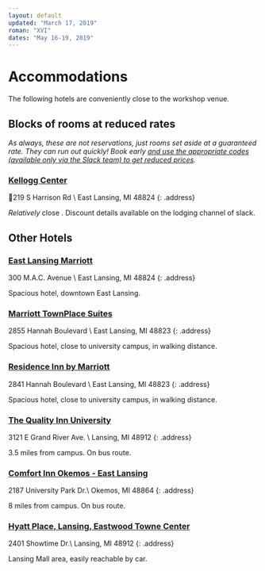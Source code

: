 ```yaml
---
layout: default
updated: "March 17, 2019"
roman: "XVI"
dates: "May 16-19, 2019"
---
```


# Accommodations

The following hotels are conveniently close to the workshop venue.

## Blocks of rooms at reduced rates

_As always, these are not reservations, just rooms set aside at a guaranteed rate. They can run out quickly! Book early [and use the appropriate codes (available only via the Slack team) to get reduced prices](https://gptp-workshops.slack.com/files/U0U5V2QJ0/F9HEM7FE3/2018_Lodging_details)._

### [Kellogg Center](https://kelloggcenter.com/)

219 S Harrison Rd \\
East Lansing, MI 48824
{: .address}

_Relatively_ close . Discount details available on the lodging channel of slack.


## Other Hotels

### [East Lansing Marriott](https://www.marriott.com/hotels/travel/lanea-east-lansing-marriott-at-university-place/?scid=45f93f1b-bd77-45c9-8dab-83b6a417f6fe)

300 M.A.C. Avenue \\
East Lansing, MI 48824
{: .address}

Spacious hotel, downtown East Lansing. 



### [Marriott TownPlace Suites](https://www.marriott.com/hotels/travel/lants-towneplace-suites-east-lansing/)

2855 Hannah Boulevard \\
East Lansing, MI 48823
{: .address}

Spacious hotel, close to university campus, in walking distance. 


### [Residence Inn by Marriott](https://www.marriott.com/reservation/rateListMenu.mi)

2841 Hannah Boulevard \\
East Lansing, MI 48823
{: .address}

Spacious hotel, close to university campus, in walking distance. 




### [The Quality Inn University](https://www.choicehotels.com/michigan/lansing/quality-inn-hotels/mi030?source=gyxt)

3121 E Grand River Ave. \\
Lansing, MI 48912
{: .address}

3.5 miles from campus. On bus route.


### [Comfort Inn Okemos - East Lansing](https://www.choicehotels.com/michigan/okemos/comfort-inn-hotels/mi306?source=gyxt)

2187 University Park Dr.\\
Okemos, MI 48864 
{: .address}

8 miles from campus. On bus route.


### [Hyatt Place, Lansing, Eastwood Towne Center](https://www.hyatt.com/en-US/hotel/michigan/hyatt-place-lansing-eastwood-towne-center/lanzl)

2401 Showtime Dr.\\
Lansing, MI 48912 
{: .address}

Lansing Mall area, easily reachable by car.





